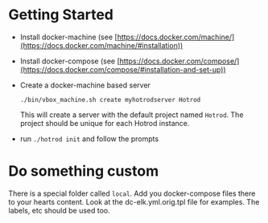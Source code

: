 # Getting Started

- Install docker-machine (see [https://docs.docker.com/machine/](https://docs.docker.com/machine/#installation))
  
- Install docker-compose (see [https://docs.docker.com/compose/](https://docs.docker.com/compose/#installation-and-set-up))

- Create a docker-machine based server

  ```
  ./bin/vbox_machine.sh create myhotrodserver Hotrod
  ```
  
  This will create a server with the default project named `Hotrod`. The project should be unique for each Hotrod instance.
  
- run `./hotrod init` and follow the prompts

# Do something custom

There is a special folder called `local`. Add you docker-compose files there to your hearts content. Look at the dc-elk.yml.orig.tpl file for examples. The labels, etc should be used too.


